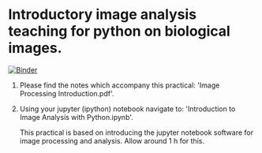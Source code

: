# Introductory image analysis teaching for python on biological images.

[![Binder](https://mybinder.org/badge.svg)](https://mybinder.org/v2/gh/dwaithe/model-training/master?filepath=Introduction%20to%20Image%20Analysis%20with%20Python.ipynb)

1) Please find the notes which accompany this practical: 'Image Processing Introduction.pdf'.

2) Using your jupyter (ipython) notebook navigate to: 'Introduction to Image Analysis with Python.ipynb'.

     This practical is based on introducing the jupyter notebook software for image processing and analysis. Allow around 1 h for this.